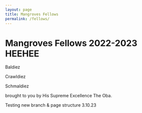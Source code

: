 ```yaml
---
layout: page
title: Mangroves Fellows
permalink: /fellows/
---
```


<h1> Mangroves Fellows 2022-2023 HEEHEE </h1>

Baldiez

Crawldiez

Schmaldiez

brought to you by His Supreme Excellence The Oba.




Testing new branch & page structure 3.10.23
